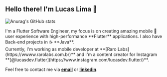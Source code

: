 <h2>Hello there! I'm Lucas Lima 👋</h2>

![Anurag's GitHub stats](https://github-readme-stats.vercel.app/api?username=LucasLima939&show_icons=true&theme=tokyonight)

<p>I'm a Flutter Software Engineer, my focus is on creating amazing mobile 📱 user experience with high-performance **Flutter** applications. I also have Back-end projects in ☕ **Java**. <br/> Currently, I'm working as mobile developer at **[Raro Labs](https://wwww.rarolabs.com.br)** and I'm a content creator for Instagram **[@lucasdev.flutter](https://www.instagram.com/lucasdev.flutter/)**.</p>

Feel free to contact me via **<a href="mailto:lucaslima939@gmail.com">email</a>** or **[linkedin](https://www.linkedin.com/in/lucas-lima-dev)**.
